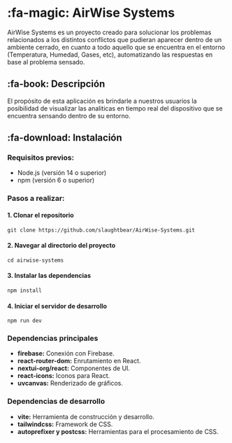 # :fa-magic: AirWise Systems 
AirWise Systems es un proyecto creado para solucionar los problemas relacionados a los distintos conflictos que pudieran aparecer dentro de un ambiente cerrado, en cuanto a todo aquello que se encuentra en el entorno (Temperatura, Humedad, Gases, etc), automatizando las respuestas en base al problema sensado.
## :fa-book: Descripción
El propósito de esta aplicación es brindarle a nuestros usuarios la posibilidad de visualizar las analiticas en tiempo real del dispositivo que se encuentra sensando dentro de su entorno.
## :fa-download: Instalación 
### Requisitos previos:
- Node.js (versión 14 o superior)
- npm (versión 6 o superior)

### Pasos a realizar:
#### 1. Clonar el repositorio
`git clone https://github.com/slaughtbear/AirWise-Systems.git`
#### 2. Navegar al directorio del proyecto
`cd airwise-systems`
#### 3. Instalar las dependencias
`npm install`
#### 4. Iniciar el servidor de desarrollo
`npm run dev`
### Dependencias principales
- **firebase:** Conexión con Firebase.
- **react-router-dom:** Enrutamiento en React.
- **nextui-org/react:** Componentes de UI.
- **react-icons:** Iconos para React.
- **uvcanvas:** Renderizado de gráficos.
### Dependencias de desarrollo
- **vite:** Herramienta de construcción y desarrollo.
- **tailwindcss:** Framework de CSS.
- **autoprefixer y postcss:** Herramientas para el procesamiento de CSS.

